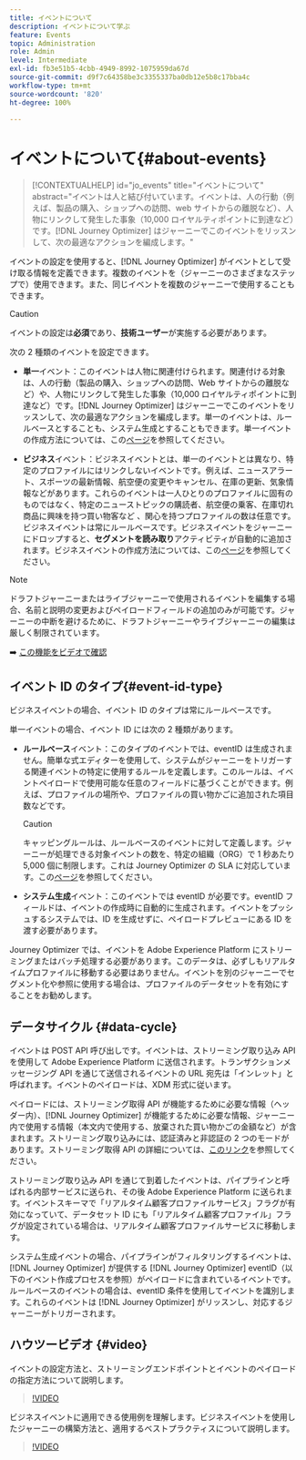 ```yaml
---
title: イベントについて
description: イベントについて学ぶ
feature: Events
topic: Administration
role: Admin
level: Intermediate
exl-id: fb3e51b5-4cbb-4949-8992-1075959da67d
source-git-commit: d9f7c64358be3c3355337ba0db12e5b8c17bba4c
workflow-type: tm+mt
source-wordcount: '820'
ht-degree: 100%

---
```


# イベントについて{#about-events}

>[!CONTEXTUALHELP]
>id="jo_events"
>title="イベントについて"
>abstract="イベントは人と結び付いています。イベントは、人の行動（例えば、製品の購入、ショップへの訪問、web サイトからの離脱など）、人物にリンクして発生した事象（10,000 ロイヤルティポイントに到達など）です。[!DNL Journey Optimizer] はジャーニーでこのイベントをリッスンして、次の最適なアクションを編成します。"

イベントの設定を使用すると、[!DNL Journey Optimizer] がイベントとして受け取る情報を定義できます。複数のイベントを（ジャーニーのさまざまなステップで）使用できます。また、同じイベントを複数のジャーニーで使用することもできます。

>[!CAUTION]
>
>イベントの設定は&#x200B;**必須**&#x200B;であり、**技術ユーザー**&#x200B;が実施する必要があります。

次の 2 種類のイベントを設定できます。

* **単一**&#x200B;イベント：このイベントは人物に関連付けられます。関連付ける対象は、人の行動（製品の購入、ショップへの訪問、Web サイトからの離脱など）や、人物にリンクして発生した事象（10,000 ロイヤルティポイントに到達など）です。[!DNL Journey Optimizer] はジャーニーでこのイベントをリッスンして、次の最適なアクションを編成します。単一のイベントは、ルールベースとすることも、システム生成とすることもできます。単一イベントの作成方法については、この[ページ](../event/about-creating.md)を参照してください。

* **ビジネス**&#x200B;イベント：ビジネスイベントとは、単一のイベントとは異なり、特定のプロファイルにはリンクしないイベントです。例えば、ニュースアラート、スポーツの最新情報、航空便の変更やキャンセル、在庫の更新、気象情報などがあります。これらのイベントは一人ひとりのプロファイルに固有のものではなく、特定のニューストピックの購読者、航空便の乗客、在庫切れ商品に興味を持つ買い物客など 、関心を持つプロファイルの数は任意です。ビジネスイベントは常にルールベースです。ビジネスイベントをジャーニーにドロップすると、**セグメントを読み取り**&#x200B;アクティビティが自動的に追加されます。ビジネスイベントの作成方法については、この[ページ](../event/about-creating-business.md)を参照してください。


>[!NOTE]
>
>ドラフトジャーニーまたはライブジャーニーで使用されるイベントを編集する場合、名前と説明の変更およびペイロードフィールドの追加のみが可能です。ジャーニーの中断を避けるために、ドラフトジャーニーやライブジャーニーの編集は厳しく制限されています。

➡️ [この機能をビデオで確認](#video)

## イベント ID のタイプ{#event-id-type}

ビジネスイベントの場合、イベント ID のタイプは常にルールベースです。

単一イベントの場合、イベント ID には次の 2 種類があります。

* **ルールベース**&#x200B;イベント：このタイプのイベントでは、eventID は生成されません。簡単な式エディターを使用して、システムがジャーニーをトリガーする関連イベントの特定に使用するルールを定義します。このルールは、イベントペイロードで使用可能な任意のフィールドに基づくことができます。例えば、プロファイルの場所や、プロファイルの買い物かごに追加された項目数などです。

   >[!CAUTION]
   >
   >キャッピングルールは、ルールベースのイベントに対して定義します。ジャーニーが処理できる対象イベントの数を、特定の組織（ORG）で 1 秒あたり 5,000 個に制限します。これは Journey Optimizer の SLA に対応しています。この[ページ](https://helpx.adobe.com/jp/legal/product-descriptions/journey-orchestration.html)を参照してください。

* **システム生成**&#x200B;イベント：このイベントでは eventID が必要です。eventID フィールドは、イベントの作成時に自動的に生成されます。イベントをプッシュするシステムでは、ID を生成せずに、ペイロードプレビューにある ID を渡す必要があります。

Journey Optimizer では、イベントを Adobe Experience Platform にストリーミングまたはバッチ処理する必要があります。このデータは、必ずしもリアルタイムプロファイルに移動する必要はありません。イベントを別のジャーニーでセグメント化や参照に使用する場合は、プロファイルのデータセットを有効にすることをお勧めします。

## データサイクル {#data-cycle}

イベントは POST API 呼び出しです。イベントは、ストリーミング取り込み API を使用して Adobe Experience Platform に送信されます。トランザクションメッセージング API を通じて送信されるイベントの URL 宛先は「インレット」と呼ばれます。イベントのペイロードは、XDM 形式に従います。

ペイロードには、ストリーミング取得 API が機能するために必要な情報（ヘッダー内）、[!DNL Journey Optimizer] が機能するために必要な情報、ジャーニー内で使用する情報（本文内で使用する、放棄された買い物かごの金額など）が含まれます。ストリーミング取り込みには、認証済みと非認証の 2 つのモードがあります。ストリーミング取得 API の詳細については、[このリンク](https://experienceleague.adobe.com/docs/experience-platform/xdm/api/getting-started.html?lang=ja)を参照してください。

ストリーミング取り込み API を通じて到着したイベントは、パイプラインと呼ばれる内部サービスに送られ、その後 Adobe Experience Platform に送られます。イベントスキーマで「リアルタイム顧客プロファイルサービス」フラグが有効になっていて、データセット ID にも「リアルタイム顧客プロファイル」フラグが設定されている場合は、リアルタイム顧客プロファイルサービスに移動します。

システム生成イベントの場合、パイプラインがフィルタリングするイベントは、[!DNL Journey Optimizer] が提供する [!DNL Journey Optimizer] eventID（以下のイベント作成プロセスを参照）がペイロードに含まれているイベントです。ルールベースのイベントの場合は、eventID 条件を使用してイベントを識別します。これらのイベントは [!DNL Journey Optimizer] がリッスンし、対応するジャーニーがトリガーされます。

## ハウツービデオ {#video}

イベントの設定方法と、ストリーミングエンドポイントとイベントのペイロードの指定方法について説明します。

>[!VIDEO](https://video.tv.adobe.com/v/336253?quality=12)

ビジネスイベントに適用できる使用例を理解します。ビジネスイベントを使用したジャーニーの構築方法と、適用するベストプラクティスについて説明します。

>[!VIDEO](https://video.tv.adobe.com/v/334234?quality=12)
